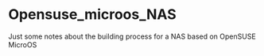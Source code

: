 # Opensuse_microos_NAS
Just some notes about the building process for a NAS based on OpenSUSE MicroOS
